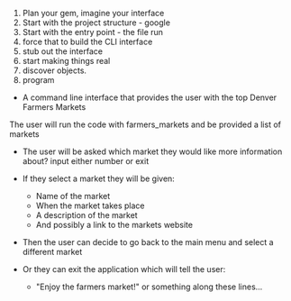 1. Plan your gem, imagine your interface
2. Start with the project structure - google
3. Start with the entry point - the file run
4. force that to build the CLI interface
5. stub out the interface
6. start making things real
7. discover objects.
8. program


- A command line interface that provides the user with the top Denver Farmers Markets

The user will run the code with farmers_markets and be provided a list of markets 

- The user will be asked which market they would like more information about? input either number or exit 
- If they select a market they will be given:
    - Name of the market 
    - When the market takes place 
    - A description of the market 
    - And possibly a link to the markets website 
    
- Then the user can decide to go back to the main menu and select a different market 
- Or they can exit the application which will tell the user:
    - "Enjoy the farmers market!" or something along these lines... 
    


